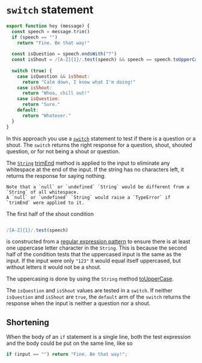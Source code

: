 # `switch` statement

```javascript
export function hey (message) {
  const speech = message.trim()
  if (speech == "")
    return "Fine. Be that way!"
  
  const isQuestion = speech.endsWith("?")
  const isShout = /[A-Z]{1}/.test(speech) && speech == speech.toUpperCase()
  
  switch (true) {
    case isQuestion && isShout:
      return "Calm down, I know what I'm doing!"
    case isShout:
      return "Whoa, chill out!"
    case isQuestion:
      return "Sure."
    default:
      return "Whatever."
  }
}
```

In this approach you use a [`switch`][switch] statement to test if there is a question or a shout.
The `switch` returns the right response for a question, shout, shouted question, or for not being a shout or question.

The [`String`][string] [trimEnd][trimend] method is applied to the input to eliminate any whitespace at the end of the input.
If the string has no characters left, it returns the response for saying nothing.

```exercism/caution
Note that a `null` or `undefined` `String` would be different from a `String` of all whitespace.
A `null` or `undefined` `String` would raise a `TypeError` if `trimEnd` were applied to it.
```

The first half of the shout condition 

```javascript

/[A-Z]{1}/.test(speech)
```

is constructed from a [regular expression pattern][regex] to ensure there is at least one uppercase letter character in the `String`.
This is because the second half of the condition tests that the uppercased input is the same as the input.
If the input were only `"123"` it would equal itself uppercased, but without letters it would not be a shout.

The uppercasing is done by using the `String` method [toUpperCase][touppercase].

The `isQuestion` and `isShout` values are tested in a `switch`.
If neither `isQuestion` and `isShout` are `true`, the `default` arm of the `switch` returns the response when the input is neither a question nor a shout.

## Shortening

When the body of an `if` statement is a single line, both the test expression and the body could be put on the same line, like so

```javascript
if (input == "") return "Fine. Be that way!";
```

[switch]: https://developer.mozilla.org/en-US/docs/Web/JavaScript/Reference/Statements/switch
[string]: https://developer.mozilla.org/en-US/docs/Web/JavaScript/Reference/Global_Objects/String
[trimend]: https://developer.mozilla.org/en-US/docs/Web/JavaScript/Reference/Global_Objects/String/trimEnd
[regex]: https://developer.mozilla.org/en-US/docs/Web/JavaScript/Guide/Regular_Expressions
[touppercase]: https://developer.mozilla.org/en-US/docs/Web/JavaScript/Reference/Global_Objects/String/toUpperCase
[ternary]: https://developer.mozilla.org/en-US/docs/Web/JavaScript/Reference/Operators/Conditional_Operator
